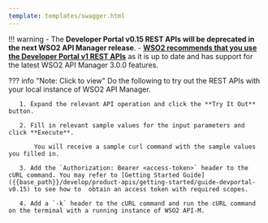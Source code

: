 ```yaml
---
template: templates/swagger.html
---
```


!!! warning
    - The **Developer Portal v0.15 REST APIs will be deprecated in the next WSO2 API Manager release**. 
    - **[WSO2 recommends that you use the Developer Portal v1 REST APIs]({{base_path}}/develop/product-apis/devportal-apis/devportal-v1/devportal-v1)** as it is up to date and has support for the latest WSO2 API Manager 3.0.0 features.

??? info "Note: Click to view"
    Do the following to try out the REST APIs with your local instance of WSO2 API Manager.
     
       1. Expand the relevant API operation and click the **Try It Out** button.

       2. Fill in relevant sample values for the input parameters and click **Execute**.
          
           You will receive a sample curl command with the sample values you filled in.

       3. Add the `Authorization: Bearer <access-token>` header to the cURL command. You may refer to [Getting Started Guide]({{base_path}}/develop/product-apis/getting-started/guide-devportal-v0.15) to see how to  obtain an access token with required scopes.
              
       4. Add a `-k` header to the cURL command and run the cURL command on the terminal with a running instance of WSO2 API-M.
              
     
<div id="swagger-ui"></div>
<script>
window.onload = function() {
  // Begin Swagger UI call region
  const ui = SwaggerUIBundle({
    url: "{{base_path}}/develop/product-apis/devportal-apis/devportal-v0.15/devportal-v0.15.yaml",
    dom_id: '#swagger-ui',
    deepLinking: true,
    validatorUrl: null,
    presets: [
      SwaggerUIBundle.presets.apis,
      SwaggerUIStandalonePreset
    ],
    plugins: [
      SwaggerUIBundle.plugins.DownloadUrl
    ],
    layout: "StandaloneLayout"
  })
  // End Swagger UI call region

  window.ui = ui
}
</script>
